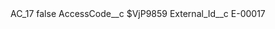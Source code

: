 <?xml version="1.0" encoding="UTF-8"?>
<CustomMetadata xmlns="http://soap.sforce.com/2006/04/metadata" xmlns:xsi="http://www.w3.org/2001/XMLSchema-instance" xmlns:xsd="http://www.w3.org/2001/XMLSchema">
    <label>AC_17</label>
    <protected>false</protected>
    <values>
        <field>AccessCode__c</field>
        <value xsi:type="xsd:string">$VjP9859</value>
    </values>
    <values>
        <field>External_Id__c</field>
        <value xsi:type="xsd:string">E-00017</value>
    </values>
</CustomMetadata>
